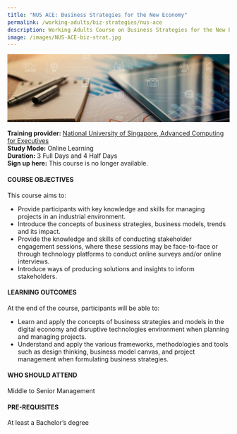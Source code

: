 ```yaml
---
title: "NUS ACE: Business Strategies for the New Economy"
permalink: /working-adults/biz-strategies/nus-ace
description: Working Adults Course on Business Strategies for the New Economy
image: /images/NUS-ACE-biz-strat.jpg
---
```

![Upskill Yourself With Business Strategies for the New Economy ](/images/NUS-ACE-biz-strat.jpg)

**Training provider:** [National University of Singapore, Advanced Computing for Executives](https://ace.nus.edu.sg/)  
**Study Mode:** Online Learning   
**Duration:** 3 Full Days and 4 Half Days <br>
**Sign up here:** This course is no longer available.

#### **COURSE OBJECTIVES**

This course aims to:

* Provide participants with key knowledge and skills for managing projects in an industrial environment.
* Introduce the concepts of business strategies, business models, trends and its impact.
* Provide the knowledge and skills of conducting stakeholder engagement sessions, where these sessions may be face-to-face or through technology platforms to conduct online surveys and/or online interviews.
* Introduce ways of producing solutions and insights to inform stakeholders.

#### **LEARNING OUTCOMES**
At the end of the course, participants will be able to:

* Learn and apply the concepts of business strategies and models in the digital economy and disruptive technologies environment when planning and managing projects.
* Understand and apply the various frameworks, methodologies and tools such as design thinking, business model canvas, and project management when formulating business strategies.


#### **WHO SHOULD ATTEND**

Middle to Senior Management


#### **PRE-REQUISITES**
At least a Bachelor’s degree